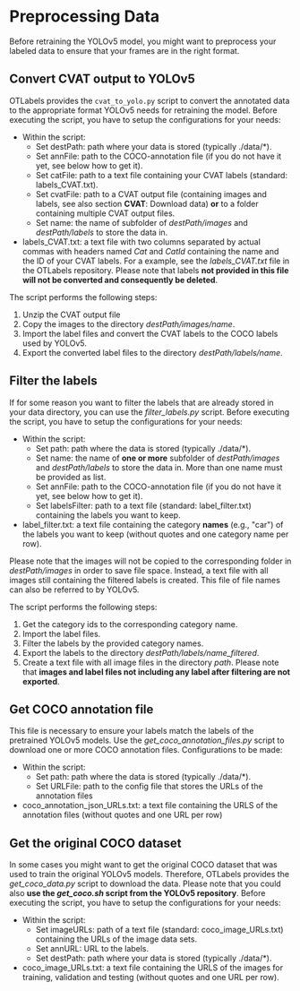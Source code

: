 # Preprocessing Data

Before retraining the YOLOv5 model, you might want to preprocess your labeled data to ensure that your frames are in the right format.

## Convert CVAT output to YOLOv5

OTLabels provides the `cvat_to_yolo.py` script to convert the annotated data to the appropriate format YOLOv5 needs for retraining the model.
Before executing the script, you have to setup the configurations for your needs:

- Within the script:
  - Set destPath: path where your data is stored (typically ./data/*).
  - Set annFile: path to the COCO-annotation file (if you do not have it yet, see below how to get it).
  - Set catFile: path to a text file containing your CVAT labels (standard: labels_CVAT.txt).
  - Set cvatFile: path to a CVAT output file (containing images and labels, see also section **CVAT**: Download data) **or** to a folder containing multiple CVAT output files.
  - Set name: the name of subfolder of *destPath/images* and *destPath/labels* to store the data in.
- labels_CVAT.txt: a text file with two columns separated by actual commas with headers named *Cat* and *CatId* containing the name and the ID of your CVAT labels.
  For a example, see the *labels_CVAT.txt* file in the OTLabels repository.
  Please note that labels **not provided in this file will not be converted and consequently be deleted**.

The script performs the following steps:

1. Unzip the CVAT output file
2. Copy the images to the directory *destPath/images/name*.
3. Import the label files and convert the CVAT labels to the COCO labels used by YOLOv5.
4. Export the converted label files to the directory *destPath/labels/name*.

## Filter the labels

If for some reason you want to filter the labels that are already stored in your data directory, you can use the *filter_labels.py* script.
Before executing the script, you have to setup the configurations for your needs:

- Within the script:
  - Set path: path where the data is stored (typically ./data/*).
  - Set name: the name of **one or more** subfolder of *destPath/images* and *destPath/labels* to store the data in.
    More than one name must be provided as list.
  - Set annFile: path to the COCO-annotation file (if you do not have it yet, see below how to get it).
  - Set labelsFilter: path to a text file (standard: label_filter.txt) containing the labels you want to keep.
- label_filter.txt: a text file containing the category **names** (e.g., "car") of the labels you want to keep (without quotes and one category name per row).

Please note that the images will not be copied to the corresponding folder in *destPath/images* in order to save file space.
Instead, a text file with all images still containing the filtered labels is created.
This file of file names can also be referred to by YOLOv5.

The script performs the following steps:

1. Get the category ids to the corresponding category name.
2. Import the label files.
3. Filter the labels by the provided category names.
4. Export the labels to the directory *destPath/labels/name_filtered*.
5. Create a text file with all image files in the directory *path*.
Please note that **images and label files not including any label after filtering are not exported**.

## Get COCO annotation file

This file is necessary to ensure your labels match the labels of the pretrained YOLOv5 models.
Use the *get_coco_annotation_files.py* script to download one or more COCO annotation files.
Configurations to be made:

- Within the script:
  - Set path: path where the data is stored (typically ./data/*).
  - Set URLFile: path to the config file that stores the URLs of the annotation files
- coco_annotation_json_URLs.txt: a text file containing the URLS of the annotation files (without quotes and one URL per row)

## Get the original COCO dataset

In some cases you might want to get the original COCO dataset that was used to train the original YOLOv5 models.
Therefore, OTLabels provides the *get_coco_data.py* script to download the data.
Please note that you could also **use the *get_coco.sh* script from the YOLOv5 repository**.
Before executing the script, you have to setup the configurations for your needs:

- Within the script:
  - Set imageURLs: path of a text file (standard: coco_image_URLs.txt) containing the URLs of the image data sets.
  - Set annURL: URL to the labels.
  - Set destPath: path where your data is stored (typically ./data/*).
- coco_image_URLs.txt: a text file containing the URLS of the images for training, validation and testing (without quotes and one URL per row).
